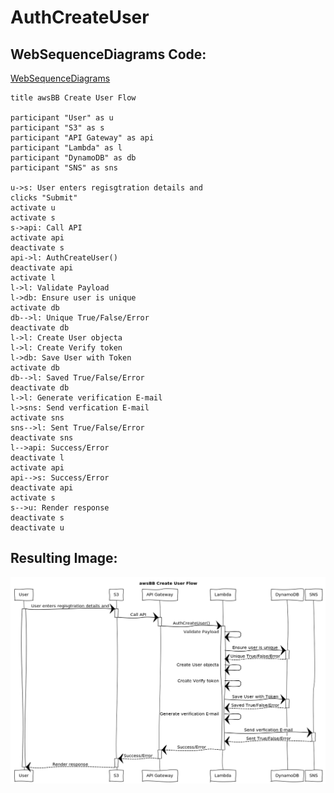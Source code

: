 # AuthCreateUser
## WebSequenceDiagrams Code:
[WebSequenceDiagrams](https://www.websequencediagrams.commark)

```
title awsBB Create User Flow

participant "User" as u
participant "S3" as s
participant "API Gateway" as api
participant "Lambda" as l
participant "DynamoDB" as db
participant "SNS" as sns

u->s: User enters regisgtration details and
clicks "Submit"
activate u
activate s
s->api: Call API
activate api
deactivate s
api->l: AuthCreateUser()
deactivate api
activate l
l->l: Validate Payload
l->db: Ensure user is unique
activate db
db-->l: Unique True/False/Error
deactivate db
l->l: Create User objecta
l->l: Create Verify token
l->db: Save User with Token
activate db
db-->l: Saved True/False/Error
deactivate db
l->l: Generate verification E-mail
l->sns: Send verfication E-mail
activate sns
sns-->l: Sent True/False/Error
deactivate sns
l-->api: Success/Error
deactivate l
activate api
api-->s: Success/Error
deactivate api
activate s
s-->u: Render response
deactivate s
deactivate u
```

## Resulting Image:

![](./AUTHCREATEUSER.png)
